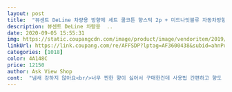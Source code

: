 ```yaml
---
layout: post 
title:  "뷰센트 DeLine 차량용 방향제 세트 쿨코튼 향스틱 2p + 미드나잇블루 자동차방향제 홀더, 1세트" 
description: 뷰센트 DeLine 차량용  ..
date: 2020-09-05 15:55:31 
img: https://static.coupangcdn.com/image/product/image/vendoritem/2019/02/22/4226225240/a899cbce-0cd6-44e8-b604-548560e39d88.jpg 
linkUrl: https://link.coupang.com/re/AFFSDP?lptag=AF3600438&subid=ahnPublicAsk&pageKey=170850135&itemId=488707984&vendorItemId=71006123727&traceid=V0-113-6602a4769bdc0cc8 
categories: [1018] 
color: 4A148C 
price: 12150 
author: Ask View Shop 
cont:  "냄새 강하지 않아요<br/>너무 찐한 향이 싫어서 구매한건데 사용법 간편하고 향도 은은하게 너무 좋아요!!!!<br/>만족합니다<br/>송풍구에 설치 했는데 있는듯 없는듯<br/>향도 좋고 디자인도 깔끔합니다.<br/> 향은 좋은데 생각보다 향이 강한 것 같아요.<br/>.<br/> 처음만 그런지는 모르겠지만 좀 더 써봐야할 것 같아요<br/>" 
---
```

